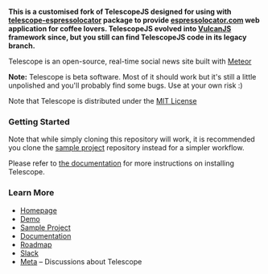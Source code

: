 **This is a customised fork of TelescopeJS designed for using with
[telescope-espressolocator](https://github.com/espressolocator/telescope-espressolocator)
package to provide [espressolocator.com](https://espressolocator.com) web
application for coffee lovers. TelescopeJS evolved into
[VulcanJS](https://github.com/VulcanJS/Vulcan) framework since, but you
still can find TelescopeJS code in its legacy branch.**

Telescope is an open-source, real-time social news site built with
[Meteor](http://meteor.com)

**Note:** Telescope is beta software. Most of it should work but it's still a little unpolished and you'll probably find some bugs. Use at your own risk :)

Note that Telescope is distributed under the [MIT License](http://opensource.org/licenses/MIT)

### Getting Started

Note that while simply cloning this repository will work, it is recommended you clone the [sample project](https://github.com/TelescopeJS/sample-project/) repository instead for a simpler workflow.

Please refer to [the documentation](http://telescope.readme.io/v0.20/docs/installing-telescope) for more instructions on installing Telescope.

### Learn More

- [Homepage](http://telescopeapp.org)
- [Demo](http://demo2.telescopeapp.org)
- [Sample Project](https://github.com/TelescopeJS/sample-project/)
- [Documentation](http://telescope.readme.io)
- [Roadmap](https://trello.com/b/oLMMqjVL/telescope-roadmap)
- [Slack](http://slack.telescopeapp.org/)
- [Meta](http://meta.telescopeapp.org/) – Discussions about Telescope
